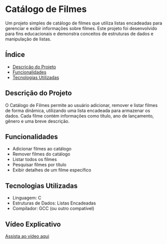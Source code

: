 # Catálogo de Filmes

Um projeto simples de catálogo de filmes que utiliza listas encadeadas para gerenciar e exibir informações sobre filmes. Este projeto foi desenvolvido para fins educacionais e demonstra conceitos de estruturas de dados e manipulação de listas.

## Índice

- [Descrição do Projeto](#descrição-do-projeto)
- [Funcionalidades](#funcionalidades)
- [Tecnologias Utilizadas](#tecnologias-utilizadas)

## Descrição do Projeto

O Catálogo de Filmes permite ao usuário adicionar, remover e listar filmes de forma dinâmica, utilizando uma lista encadeada para armazenar os dados. Cada filme contém informações como título, ano de lançamento, gênero e uma breve descrição.

## Funcionalidades

- Adicionar filmes ao catálogo
- Remover filmes do catálogo
- Listar todos os filmes
- Pesquisar filmes por título
- Exibir detalhes de um filme específico

## Tecnologias Utilizadas

- Linguagem: C
- Estruturas de Dados: Listas Encadeadas
- Compilador: GCC (ou outro compatível)

## Vídeo Explicativo

[Assista ao vídeo aqui](https://youtu.be/p0PIIBRqj8E?si=vbFNDvJ6dbWUYR55)

